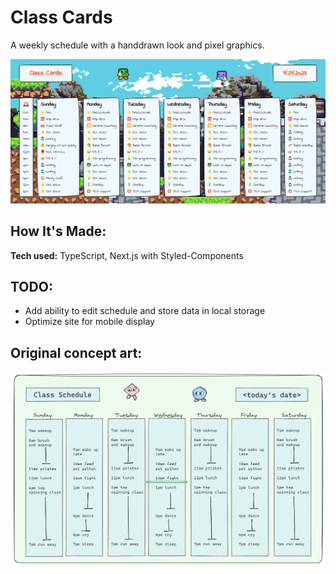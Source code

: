 # Class Cards
A weekly schedule with a handdrawn look and pixel graphics.

![Screenshot](public/images/classCards.png)

## How It's Made:

**Tech used:** TypeScript, Next.js with Styled-Components

## TODO:

- Add ability to edit schedule and store data in local storage
- Optimize site for mobile display

## Original concept art:
![Screenshot](public/images/whiteboard.png)